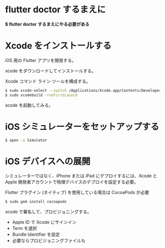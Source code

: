 # flutter doctor するまえに

**$ flutter doctor するまえにやる必要がある**

# Xcode をインストールする

iOS 用の Flutter アプリを開発する。

xcode をダウンロードしてインストールする。

Xcode コマンド ライン ツールを構成する。

```zsh
$ sudo xcode-select --switch /Applications/Xcode.app/Contents/Developer
$ sudo xcodebuild -runFirstLaunch
```

xcode を起動してみる。

# iOS シミュレーターをセットアップする

```zsh
$ open -a Simulator
```

# iOS デバイスへの展開

シミュレーターではなく、iPhone または iPad にデプロイするには、Xcode と Apple 開発者アカウントで物理デバイスのデプロイを設定する必要。

Flutter プラグイン (ネイティブ) を使用している場合は CocoaPods が必要

```zsh
$ sudo gem install cocoapods
```

xcode で署名して、プロビジョニングする。

- Apple ID で Xcode にサインイン
- Term を選択
- Bundle Identifier を設定
- 必要ならプロビジョニングファイルも
